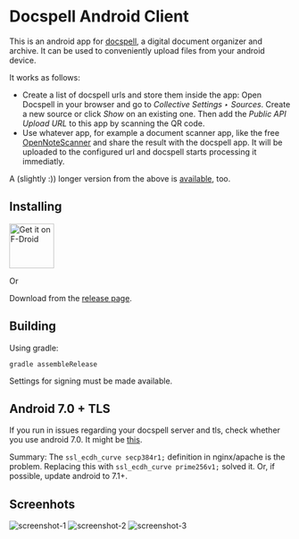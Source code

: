# Docspell Android Client

This is an android app for [docspell](https://docspell.org), a digital
document organizer and archive. It can be used to conveniently upload
files from your android device.

It works as follows:

- Create a list of docspell urls and store them inside the app: Open
  Docspell in your browser and go to *Collective Settings ‣ Sources*.
  Create a new source or click *Show* on an existing one. Then add the
  *Public API Upload URL* to this app by scanning the QR code.
- Use whatever app, for example a document scanner app, like the free
  [OpenNoteScanner](https://github.com/ctodobom/OpenNoteScanner) and
  share the result with the docspell app. It will be uploaded to the
  configured url and docspell starts processing it immediatly.

A (slightly :)) longer version from the above is
[available](https://docspell.org/docs/tools/android/), too.

## Installing

[<img src="https://fdroid.gitlab.io/artwork/badge/get-it-on.png"
    alt="Get it on F-Droid"
    height="80">](https://f-droid.org/packages/org.docspell.docspellshare)

Or

Download from the [release page](https://github.com/docspell/android-client/releases/latest).

## Building

Using gradle:

``` shell
gradle assembleRelease
```

Settings for signing must be made available.


## Android 7.0 + TLS

If you run in issues regarding your docspell server and tls, check
whether you use android 7.0. It might be
[this](https://github.com/nextcloud/news-android/issues/567#issuecomment-309700308).

Summary: The `ssl_ecdh_curve secp384r1;` definition in nginx/apache is
the problem. Replacing this with `ssl_ecdh_curve prime256v1;` solved
it. Or, if possible, update android to 7.1+.


## Screenhots

![screenshot-1](https://raw.githubusercontent.com/docspell/android-client/master/fastlane/metadata/android/en-US/images/phoneScreenshots/1.jpg)
![screenshot-2](https://raw.githubusercontent.com/docspell/android-client/master/fastlane/metadata/android/en-US/images/phoneScreenshots/2.jpg)
![screenshot-3](https://raw.githubusercontent.com/docspell/android-client/master/fastlane/metadata/android/en-US/images/phoneScreenshots/3.jpg)
